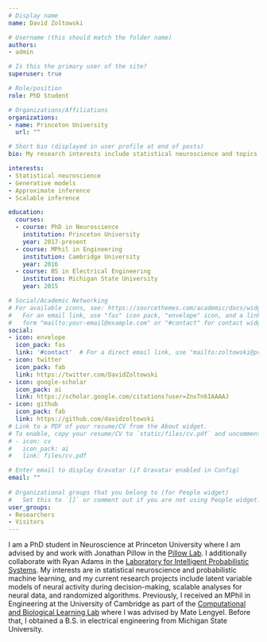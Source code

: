 ```yaml
---
# Display name
name: David Zoltowski

# Username (this should match the folder name)
authors:
- admin

# Is this the primary user of the site?
superuser: true

# Role/position
role: PhD Student

# Organizations/Affiliations
organizations:
- name: Princeton University
  url: ""

# Short bio (displayed in user profile at end of posts)
bio: My research interests include statistical neuroscience and topics in Bayesian machine learning. 

interests:
- Statistical neuroscience
- Generative models
- Approximate inference
- Scalable inference

education:
  courses:
  - course: PhD in Neuroscience
    institution: Princeton University
    year: 2017-present
  - course: MPhil in Engineering
    institution: Cambridge University
    year: 2016
  - course: BS in Electrical Engineering
    institution: Michigan State University
    year: 2015

# Social/Academic Networking
# For available icons, see: https://sourcethemes.com/academic/docs/widgets/#icons
#   For an email link, use "fas" icon pack, "envelope" icon, and a link in the
#   form "mailto:your-email@example.com" or "#contact" for contact widget.
social:
- icon: envelope
  icon_pack: fas
  link: '#contact'  # For a direct email link, use "mailto:zoltowski@princeton.edu".
- icon: twitter
  icon_pack: fab
  link: https://twitter.com/DavidZoltowski
- icon: google-scholar
  icon_pack: ai
  link: https://scholar.google.com/citations?user=ZnxTn6IAAAAJ
- icon: github
  icon_pack: fab
  link: https://github.com/davidzoltowski
# Link to a PDF of your resume/CV from the About widget.
# To enable, copy your resume/CV to `static/files/cv.pdf` and uncomment the lines below.  
# - icon: cv
#   icon_pack: ai
#   link: files/cv.pdf

# Enter email to display Gravatar (if Gravatar enabled in Config)
email: ""
  
# Organizational groups that you belong to (for People widget)
#   Set this to `[]` or comment out if you are not using People widget.  
user_groups:
- Researchers
- Visitors
---
```


I am a PhD student in Neuroscience at Princeton University where I am advised by and work with Jonathan Pillow in the [Pillow Lab](https://pillowlab.princeton.edu/). I additionally collaborate with Ryan Adams in the [Laboratory for Intelligent Probabilistic Systems](http://lips.cs.princeton.edu/). My interests are in statistical neuroscience and probabilistic machine learning, and my current research projects include latent variable models of neural activity during decision-making, scalable analyses for neural data, and randomized algorithms. Previously, I received an MPhil in Engineering at the University of Cambridge as part of the [Computational and Biological Learning Lab](http://learning.eng.cam.ac.uk/Public/) where I was advised by Mate Lengyel. Before that, I obtained a B.S. in electrical engineering from Michigan State University.
